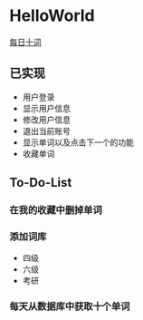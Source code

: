 # HelloWorld
[每日十词](http://anwuli.cn:8080/HelloWorld)

## 已实现
* 用户登录
* 显示用户信息
* 修改用户信息
* 退出当前账号
* 显示单词以及点击下一个的功能
* 收藏单词

## To-Do-List

### 在我的收藏中删掉单词

### 添加词库
* 四级
* 六级
* 考研

### 每天从数据库中获取十个单词
